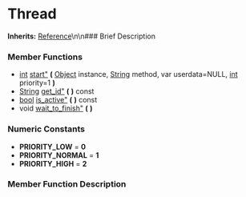 #  Thread  
**Inherits:** [Reference](class_reference)\\n\\n###  Brief Description  

###  Member Functions 
  * [int](class_int) [start"](#start) **(** [Object](class_object) instance, [String](class_string) method, var userdata=NULL, [int](class_int) priority=1  **)**
  * [String](class_string) [get_id"](#get_id) **(** **)** const
  * [bool](class_bool) [is_active"](#is_active) **(** **)** const
  * void [wait_to_finish"](#wait_to_finish) **(** **)**
###  Numeric Constants  
  * **PRIORITY_LOW** = **0**
  * **PRIORITY_NORMAL** = **1**
  * **PRIORITY_HIGH** = **2**
###  Member Function Description  
